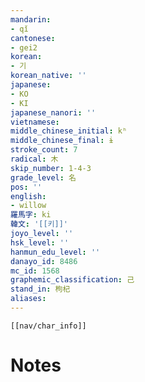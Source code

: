 ```yaml
---
mandarin:
- qǐ
cantonese:
- gei2
korean:
- 기
korean_native: ''
japanese:
- KO
- KI
japanese_nanori: ''
vietnamese:
middle_chinese_initial: kʰ
middle_chinese_final: ɨ
stroke_count: 7
radical: 木
skip_number: 1-4-3
grade_level: 名
pos: ''
english:
- willow
羅馬字: ki
韓文: '[[키]]'
joyo_level: ''
hsk_level: ''
hanmun_edu_level: ''
danayo_id: 8486
mc_id: 1568
graphemic_classification: 己
stand_in: 枸杞
aliases:
---
```

```meta-bind-embed
[[nav/char_info]]
```

# Notes
